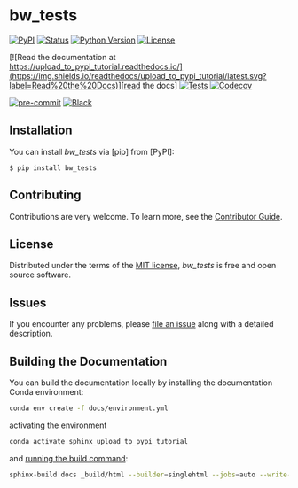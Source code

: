 # bw_tests

[![PyPI](https://img.shields.io/pypi/v/upload_to_pypi_tutorial.svg)][pypi status]
[![Status](https://img.shields.io/pypi/status/upload_to_pypi_tutorial.svg)][pypi status]
[![Python Version](https://img.shields.io/pypi/pyversions/upload_to_pypi_tutorial)][pypi status]
[![License](https://img.shields.io/pypi/l/upload_to_pypi_tutorial)][license]

[![Read the documentation at https://upload_to_pypi_tutorial.readthedocs.io/](https://img.shields.io/readthedocs/upload_to_pypi_tutorial/latest.svg?label=Read%20the%20Docs)][read the docs]
[![Tests](https://github.com/xtanguay/upload_to_pypi_tutorial/actions/workflows/python-test.yml/badge.svg)][tests]
[![Codecov](https://codecov.io/gh/xtanguay/upload_to_pypi_tutorial/branch/main/graph/badge.svg)][codecov]

[![pre-commit](https://img.shields.io/badge/pre--commit-enabled-brightgreen?logo=pre-commit&logoColor=white)][pre-commit]
[![Black](https://img.shields.io/badge/code%20style-black-000000.svg)][black]

[pypi status]: https://pypi.org/project/upload_to_pypi_tutorial/
[read the docs]: https://upload_to_pypi_tutorial.readthedocs.io/
[tests]: https://github.com/xtanguay/upload_to_pypi_tutorial/actions?workflow=Tests
[codecov]: https://app.codecov.io/gh/xtanguay/upload_to_pypi_tutorial
[pre-commit]: https://github.com/pre-commit/pre-commit
[black]: https://github.com/psf/black

## Installation

You can install _bw_tests_ via [pip] from [PyPI]:

```console
$ pip install bw_tests
```

## Contributing

Contributions are very welcome.
To learn more, see the [Contributor Guide][Contributor Guide].

## License

Distributed under the terms of the [MIT license][License],
_bw_tests_ is free and open source software.

## Issues

If you encounter any problems,
please [file an issue][Issue Tracker] along with a detailed description.


<!-- github-only -->

[command-line reference]: https://upload_to_pypi_tutorial.readthedocs.io/en/latest/usage.html
[License]: https://github.com/xtanguay/upload_to_pypi_tutorial/blob/main/LICENSE
[Contributor Guide]: https://github.com/xtanguay/upload_to_pypi_tutorial/blob/main/CONTRIBUTING.md
[Issue Tracker]: https://github.com/xtanguay/upload_to_pypi_tutorial/issues


## Building the Documentation

You can build the documentation locally by installing the documentation Conda environment:

```bash
conda env create -f docs/environment.yml
```

activating the environment

```bash
conda activate sphinx_upload_to_pypi_tutorial
```

and [running the build command](https://www.sphinx-doc.org/en/master/man/sphinx-build.html#sphinx-build):

```bash
sphinx-build docs _build/html --builder=singlehtml --jobs=auto --write-all; open _build/html/index.html
```